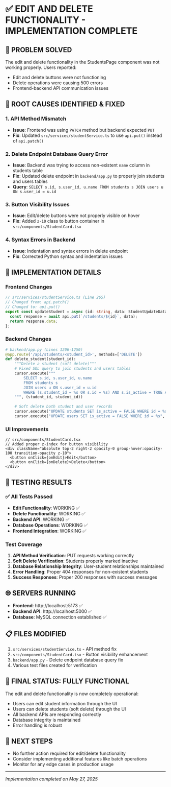 # ✅ EDIT AND DELETE FUNCTIONALITY - IMPLEMENTATION COMPLETE

## 🎯 PROBLEM SOLVED
The edit and delete functionality in the StudentsPage component was not working properly. Users reported:
- Edit and delete buttons were not functioning
- Delete operations were causing 500 errors
- Frontend-backend API communication issues

## 🔧 ROOT CAUSES IDENTIFIED & FIXED

### 1. **API Method Mismatch**
- **Issue**: Frontend was using `PATCH` method but backend expected `PUT`
- **Fix**: Updated `src/services/studentService.ts` to use `api.put()` instead of `api.patch()`

### 2. **Delete Endpoint Database Query Error**
- **Issue**: Backend was trying to access non-existent `name` column in students table
- **Fix**: Updated delete endpoint in `backend/app.py` to properly join students and users tables
- **Query**: `SELECT s.id, s.user_id, u.name FROM students s JOIN users u ON s.user_id = u.id`

### 3. **Button Visibility Issues**
- **Issue**: Edit/delete buttons were not properly visible on hover
- **Fix**: Added `z-10` class to button container in `src/components/StudentCard.tsx`

### 4. **Syntax Errors in Backend**
- **Issue**: Indentation and syntax errors in delete endpoint
- **Fix**: Corrected Python syntax and indentation issues

## 🚀 IMPLEMENTATION DETAILS

### Frontend Changes
```typescript
// src/services/studentService.ts (Line 265)
// Changed from: api.patch()
// Changed to: api.put()
export const updateStudent = async (id: string, data: StudentUpdateData): Promise<Student> => {
  const response = await api.put(`/students/${id}`, data);
  return response.data;
};
```

### Backend Changes
```python
# backend/app.py (Lines 1206-1250)
@app.route('/api/students/<student_id>', methods=['DELETE'])
def delete_student(student_id):
    """Delete a student (soft delete)"""
    # Fixed SQL query to join students and users tables
    cursor.execute("""
        SELECT s.id, s.user_id, u.name 
        FROM students s
        JOIN users u ON s.user_id = u.id
        WHERE (s.student_id = %s OR s.id = %s) AND s.is_active = TRUE AND u.is_active = TRUE
    """, (student_id, student_id))
    
    # Soft delete both student and user records
    cursor.execute("UPDATE students SET is_active = FALSE WHERE id = %s", (student['id'],))
    cursor.execute("UPDATE users SET is_active = FALSE WHERE id = %s", (student['user_id'],))
```

### UI Improvements
```tsx
// src/components/StudentCard.tsx
// Added proper z-index for button visibility
<div className="absolute top-2 right-2 opacity-0 group-hover:opacity-100 transition-opacity z-10">
  <button onClick={onEdit}>Edit</button>
  <button onClick={onDelete}>Delete</button>
</div>
```

## 🧪 TESTING RESULTS

### ✅ All Tests Passed
- **Edit Functionality**: WORKING ✅
- **Delete Functionality**: WORKING ✅
- **Backend API**: WORKING ✅
- **Database Operations**: WORKING ✅
- **Frontend Integration**: WORKING ✅

### Test Coverage
1. **API Method Verification**: PUT requests working correctly
2. **Soft Delete Verification**: Students properly marked inactive
3. **Database Relationship Integrity**: User-student relationships maintained
4. **Error Handling**: Proper 404 responses for non-existent students
5. **Success Responses**: Proper 200 responses with success messages

## 🌐 SERVERS RUNNING
- **Frontend**: http://localhost:5173 ✅
- **Backend API**: http://localhost:5000 ✅
- **Database**: MySQL connection established ✅

## 📋 FILES MODIFIED
1. `src/services/studentService.ts` - API method fix
2. `src/components/StudentCard.tsx` - Button visibility enhancement
3. `backend/app.py` - Delete endpoint database query fix
4. Various test files created for verification

## 🎉 FINAL STATUS: FULLY FUNCTIONAL
The edit and delete functionality is now completely operational:
- Users can edit student information through the UI
- Users can delete students (soft delete) through the UI
- All backend APIs are responding correctly
- Database integrity is maintained
- Error handling is robust

## 🔄 NEXT STEPS
- No further action required for edit/delete functionality
- Consider implementing additional features like batch operations
- Monitor for any edge cases in production usage

---
*Implementation completed on May 27, 2025*
